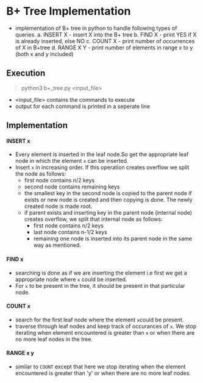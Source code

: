 # B+ Tree Implementation
- implementation of B+ tree in python to handle following types of queries.
a. INSERT X - insert X into the B+ tree
b. FIND X - print YES if X is already inserted, else NO
c. COUNT X - print number of occurrences of X in B+tree
d. RANGE X Y - print number of elements in range x to y (both x and y included) 

## Execution
> python3 b+_tree.py <input_file>
- <input_file> contains the commands to execute
- output for each command is printed in a seperate line 

## Implementation
#### INSERT x
- Every element is inserted in the leaf node.So get the appropriate leaf node in which the element `x` can be inserted.
- Insert `x` in increasing order. If this operation creates overflow we split the node as follows:
    - first node contains n/2 keys 
    - second node contains remaining keys
    - the smallest key in the second node is copied to the parent node if exists or new node is created and then copying is done. The newly created node is made root. 
    - if parent exists and inserting key in the parent node (internal node) creates overflow, we split that internal node as follows:
        - first node contains n/2 keys
        - last node contains n-1/2 keys
        - remaining one node is inserted into its parent node in the same way as mentioned.
#### FIND x
-  searching is done as if we are inserting the element i.e first we get a appropriate node where `x` could be inserted. 
- For `x` to be present in the tree, it should be present in that particular node.

#### COUNT x
- search for the first leaf node where the element `x`could be present.
- traverse through leaf nodes and keep track of occurances of `x`. We stop iterating when element encountered is greater than `x` or when there are no more leaf nodes in the tree.

#### RANGE x y
- similar to `COUNT` except that here we stop iterating when the element encountered is greater than 'y' or when there are no more leaf nodes.
